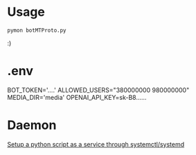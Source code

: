 # Usage

```
pymon botMTProto.py
```
:)

# .env
BOT_TOKEN='....'
ALLOWED_USERS="380000000 980000000"
MEDIA_DIR='media'
OPENAI_API_KEY=sk-B8......

# Daemon 
[Setup a python script as a service through systemctl/systemd](https://medium.com/codex/setup-a-python-script-as-a-service-through-systemctl-systemd-f0cc55a42267)
